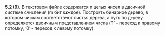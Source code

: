 **5.2 (9).** В текстовом файле содержатся n целых чисел в двоичной системе
счисления (m бит каждое). Построить бинарное дерево, в котором
числам соответствуют листья дерева, а путь по дереву определяется
двоичным представлением числа (‘1’ – переход к правому потомку,
‘0’ – переход к левому потомку).